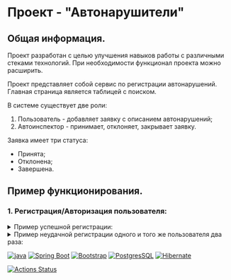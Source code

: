 
# Проект - "Автонарушители"

## Общая информация.

Проект разработан с целью улучшения навыков работы с различными стеками технологий.
При необходимости функционал проекта можно расширить.

Проект представляет собой сервис по регистрации автонарушений.
Главная страница является таблицей с поиском. 

В системе существует две роли:

1. Пользователь - добавляет заявку с описанием автонарушений;
2. Автоинспектор - принимает, отклоняет, закрывает заявку.

Заявка имеет три статуса:

- Принята;
- Отклонена;
- Завершена.

## Пример функционирования.

### 1. Регистрация/Авторизация пользователя:

<details>
  <summary>Пример успешной регистрации:</summary>
  <img src="docs/reg.jpg">
  <img src="docs/reg_success.jpg">
</details>

<details>
  <summary>Пример неудачной регистрации одного и того же пользователя два раза:</summary>
  <img src="docs/reg.jpg">
  <img src="docs/reg_fail.jpg">
</details>

[![java](https://img.shields.io/badge/Java-ED8B00?style=for-the-badge&logo=java&logoColor=white)](https://www.java.com/)
[![Spring Boot](https://img.shields.io/badge/Spring_Boot-F2F4F9?style=for-the-badge&logo=spring-boot)](https://spring.io/projects/spring-boot)
[![Bootstrap](https://img.shields.io/badge/Bootstrap-563D7C?style=for-the-badge&logo=bootstrap&logoColor=white)](https://getbootstrap.com/)
[![PostgresSQL](https://img.shields.io/badge/PostgreSQL-316192?style=for-the-badge&logo=postgresql&logoColor=white)](https://www.postgresql.org/)
[![Hibernate](https://img.shields.io/badge/Hibernate-59666C?style=for-the-badge&logo=Hibernate&logoColor=white)](https://hibernate.org/)

[![Actions Status](https://github.com/alxkzncoff/job4j_car_accident/workflows/java-ci/badge.svg)](https://github.com/alxkzncoff/job4j_car_accident/actions)